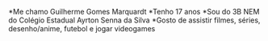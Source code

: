 *Me chamo Guilherme Gomes Marquardt
*Tenho 17 anos
*Sou do 3B NEM do Colégio Estadual Ayrton Senna da Silva
*Gosto de assistir filmes, séries, desenho/anime, futebol e jogar videogames

<!---
GuiMarquardt/GuiMarquardt is a ✨ special ✨ repository because its `README.md` (this file) appears on your GitHub profile.
You can click the Preview link to take a look at your changes.
--->
